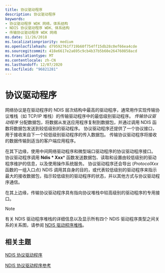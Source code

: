 ```yaml
---
title: 协议驱动程序
description: 协议驱动程序
keywords:
- 协议驱动程序 WDK 网络，体系结构
- NDIS 协议驱动程序 WDK、体系结构
- 传输协议驱动程序 WDK 网络
ms.date: 11/26/2018
ms.localizationpriority: medium
ms.openlocfilehash: d79592761f719b60f754ff15db28c0ef66ea4cde
ms.sourcegitcommit: 418e6617e2a695c9cb4b37b5b60e264760858acd
ms.translationtype: MT
ms.contentlocale: zh-CN
ms.lasthandoff: 12/07/2020
ms.locfileid: "96821281"
---
```

# <a name="protocol-drivers"></a>协议驱动程序

网络协议是在驱动程序的 NDIS 层次结构中最高的驱动程序，通常用作实现传输协议堆栈（如 TCP/IP 堆栈）的传输驱动程序中的最低级别驱动程序。 *传输协议驱动程序* 分配数据包，将数据从发送应用程序复制到数据包，并通过调用 NDIS 函数将数据包发送到较低级别的驱动程序。 协议驱动程序还提供了一个协议接口，用于接收来自下一个较低级别驱动程序的传入数据包。 传输协议驱动程序将接收的数据传输到适当的客户端应用程序。

在其下边缘，使用中间网络驱动程序和微型端口驱动程序的协议驱动程序接口。 协议驱动程序调用 **Ndis * Xxx*** 函数发送数据包、读取和设置由较低级别的驱动程序维护的信息，以及使用操作系统服务。 协议驱动程序还会导出 (*ProtocolXxx* 函数的一组入口点) NDIS 调用其自身的目的，或代表较低级别的驱动程序来指示最大的接收数据包，指示较低级别的驱动程序的状态，并以其他方式与协议驱动程序通信。

在其上边缘，传输协议驱动程序具有指向协议堆栈中较高级别的驱动程序的专用接口。

> [!NOTE]
> 有关 NDIS 驱动程序堆栈的详细信息以及显示所有四个 NDIS 驱动程序类型之间关系的关系图，请参阅 [NDIS 驱动程序堆栈](ndis-driver-stack.md)。

## <a name="related-topics"></a>相关主题

[NDIS 协议驱动程序](./roadmap-for-developing-ndis-protocol-drivers.md)

[NDIS 协议驱动程序参考](/windows-hardware/drivers/ddi/_netvista/)
